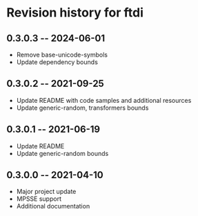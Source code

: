 # Revision history for ftdi

## 0.3.0.3 -- 2024-06-01

* Remove base-unicode-symbols
* Update dependency bounds

## 0.3.0.2 -- 2021-09-25

* Update README with code samples and additional resources
* Update generic-random, transformers bounds

## 0.3.0.1 -- 2021-06-19

* Update README
* Update generic-random bounds

## 0.3.0.0 -- 2021-04-10

* Major project update
* MPSSE support
* Additional documentation
